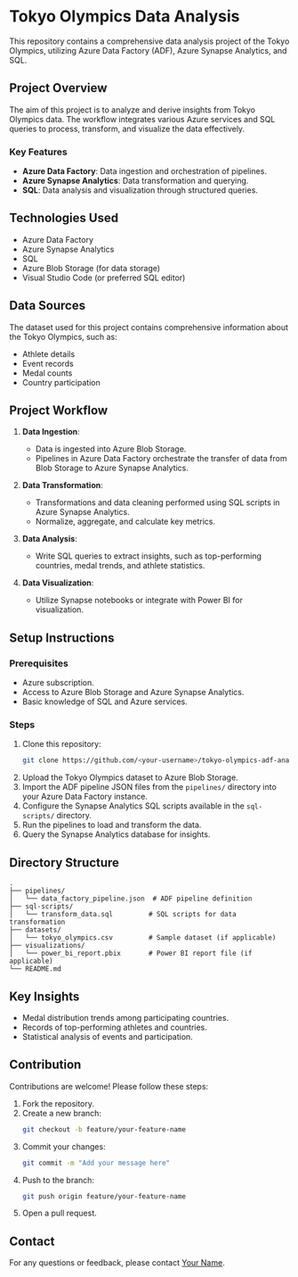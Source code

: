 # Tokyo Olympics Data Analysis

This repository contains a comprehensive data analysis project of the Tokyo Olympics, utilizing Azure Data Factory (ADF), Azure Synapse Analytics, and SQL.

## Project Overview
The aim of this project is to analyze and derive insights from Tokyo Olympics data. The workflow integrates various Azure services and SQL queries to process, transform, and visualize the data effectively.

### Key Features
- **Azure Data Factory**: Data ingestion and orchestration of pipelines.
- **Azure Synapse Analytics**: Data transformation and querying.
- **SQL**: Data analysis and visualization through structured queries.

## Technologies Used
- Azure Data Factory
- Azure Synapse Analytics
- SQL
- Azure Blob Storage (for data storage)
- Visual Studio Code (or preferred SQL editor)

## Data Sources
The dataset used for this project contains comprehensive information about the Tokyo Olympics, such as:
- Athlete details
- Event records
- Medal counts
- Country participation

## Project Workflow
1. **Data Ingestion**:
   - Data is ingested into Azure Blob Storage.
   - Pipelines in Azure Data Factory orchestrate the transfer of data from Blob Storage to Azure Synapse Analytics.

2. **Data Transformation**:
   - Transformations and data cleaning performed using SQL scripts in Azure Synapse Analytics.
   - Normalize, aggregate, and calculate key metrics.

3. **Data Analysis**:
   - Write SQL queries to extract insights, such as top-performing countries, medal trends, and athlete statistics.

4. **Data Visualization**:
   - Utilize Synapse notebooks or integrate with Power BI for visualization.

## Setup Instructions
### Prerequisites
- Azure subscription.
- Access to Azure Blob Storage and Azure Synapse Analytics.
- Basic knowledge of SQL and Azure services.

### Steps
1. Clone this repository:
   ```bash
   git clone https://github.com/<your-username>/tokyo-olympics-adf-analysis.git
   ```
2. Upload the Tokyo Olympics dataset to Azure Blob Storage.
3. Import the ADF pipeline JSON files from the `pipelines/` directory into your Azure Data Factory instance.
4. Configure the Synapse Analytics SQL scripts available in the `sql-scripts/` directory.
5. Run the pipelines to load and transform the data.
6. Query the Synapse Analytics database for insights.

## Directory Structure
```
.
├── pipelines/
│   └── data_factory_pipeline.json  # ADF pipeline definition
├── sql-scripts/
│   └── transform_data.sql         # SQL scripts for data transformation
├── datasets/
│   └── tokyo_olympics.csv         # Sample dataset (if applicable)
├── visualizations/
│   └── power_bi_report.pbix       # Power BI report file (if applicable)
└── README.md
```

## Key Insights
- Medal distribution trends among participating countries.
- Records of top-performing athletes and countries.
- Statistical analysis of events and participation.

## Contribution
Contributions are welcome! Please follow these steps:
1. Fork the repository.
2. Create a new branch:
   ```bash
   git checkout -b feature/your-feature-name
   ```
3. Commit your changes:
   ```bash
   git commit -m "Add your message here"
   ```
4. Push to the branch:
   ```bash
   git push origin feature/your-feature-name
   ```
5. Open a pull request.



## Contact
For any questions or feedback, please contact [Your Name](mailto:nirnaybis20@gmail.com).

